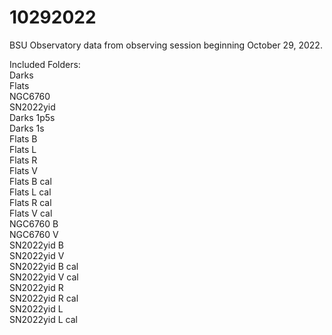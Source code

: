 # 10292022
BSU Observatory data from observing session beginning October 29, 2022.

Included Folders:  
 Darks  
 Flats  
 NGC6760  
 SN2022yid  
 Darks 1p5s  
 Darks 1s  
 Flats B  
 Flats L  
 Flats R  
 Flats V  
 Flats B cal  
 Flats L cal  
 Flats R cal  
 Flats V cal  
 NGC6760 B  
 NGC6760 V  
 SN2022yid B  
 SN2022yid V  
 SN2022yid B cal  
 SN2022yid V cal  
 SN2022yid R  
 SN2022yid R cal  
 SN2022yid L  
 SN2022yid L cal  
